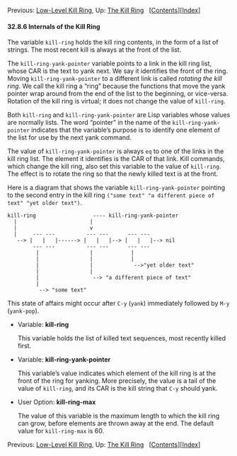 <!-- This is the GNU Emacs Lisp Reference Manual
corresponding to Emacs version 27.2.

Copyright (C) 1990-1996, 1998-2021 Free Software Foundation,
Inc.

Permission is granted to copy, distribute and/or modify this document
under the terms of the GNU Free Documentation License, Version 1.3 or
any later version published by the Free Software Foundation; with the
Invariant Sections being "GNU General Public License," with the
Front-Cover Texts being "A GNU Manual," and with the Back-Cover
Texts as in (a) below.  A copy of the license is included in the
section entitled "GNU Free Documentation License."

(a) The FSF's Back-Cover Text is: "You have the freedom to copy and
modify this GNU manual.  Buying copies from the FSF supports it in
developing GNU and promoting software freedom." -->

<!-- Created by GNU Texinfo 6.7, http://www.gnu.org/software/texinfo/ -->

Previous: [Low-Level Kill Ring](Low_002dLevel-Kill-Ring.html), Up: [The Kill Ring](The-Kill-Ring.html)   \[[Contents](index.html#SEC_Contents "Table of contents")]\[[Index](Index.html "Index")]

#### 32.8.6 Internals of the Kill Ring

The variable `kill-ring` holds the kill ring contents, in the form of a list of strings. The most recent kill is always at the front of the list.

The `kill-ring-yank-pointer` variable points to a link in the kill ring list, whose CAR is the text to yank next. We say it identifies the front of the ring. Moving `kill-ring-yank-pointer` to a different link is called *rotating the kill ring*. We call the kill ring a “ring” because the functions that move the yank pointer wrap around from the end of the list to the beginning, or vice-versa. Rotation of the kill ring is virtual; it does not change the value of `kill-ring`.

Both `kill-ring` and `kill-ring-yank-pointer` are Lisp variables whose values are normally lists. The word “pointer” in the name of the `kill-ring-yank-pointer` indicates that the variable’s purpose is to identify one element of the list for use by the next yank command.

The value of `kill-ring-yank-pointer` is always `eq` to one of the links in the kill ring list. The element it identifies is the CAR of that link. Kill commands, which change the kill ring, also set this variable to the value of `kill-ring`. The effect is to rotate the ring so that the newly killed text is at the front.

Here is a diagram that shows the variable `kill-ring-yank-pointer` pointing to the second entry in the kill ring `("some text" "a different piece of text" "yet older text")`.

    kill-ring                  ---- kill-ring-yank-pointer
      |                       |
      |                       v
      |     --- ---          --- ---      --- ---
       --> |   |   |------> |   |   |--> |   |   |--> nil
            --- ---          --- ---      --- ---
             |                |            |
             |                |            |
             |                |             -->"yet older text"
             |                |
             |                 --> "a different piece of text"
             |
              --> "some text"

This state of affairs might occur after `C-y` (`yank`) immediately followed by `M-y` (`yank-pop`).

*   Variable: **kill-ring**

    This variable holds the list of killed text sequences, most recently killed first.

<!---->

*   Variable: **kill-ring-yank-pointer**

    This variable’s value indicates which element of the kill ring is at the front of the ring for yanking. More precisely, the value is a tail of the value of `kill-ring`, and its CAR is the kill string that `C-y` should yank.

<!---->

*   User Option: **kill-ring-max**

    The value of this variable is the maximum length to which the kill ring can grow, before elements are thrown away at the end. The default value for `kill-ring-max` is 60.

Previous: [Low-Level Kill Ring](Low_002dLevel-Kill-Ring.html), Up: [The Kill Ring](The-Kill-Ring.html)   \[[Contents](index.html#SEC_Contents "Table of contents")]\[[Index](Index.html "Index")]
